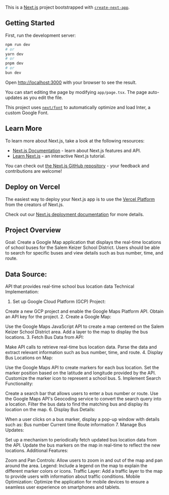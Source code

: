 This is a [Next.js](https://nextjs.org/) project bootstrapped with [`create-next-app`](https://github.com/vercel/next.js/tree/canary/packages/create-next-app).

## Getting Started

First, run the development server:

```bash
npm run dev
# or
yarn dev
# or
pnpm dev
# or
bun dev
```

Open [http://localhost:3000](http://localhost:3000) with your browser to see the result.

You can start editing the page by modifying `app/page.tsx`. The page auto-updates as you edit the file.

This project uses [`next/font`](https://nextjs.org/docs/basic-features/font-optimization) to automatically optimize and load Inter, a custom Google Font.

## Learn More

To learn more about Next.js, take a look at the following resources:

- [Next.js Documentation](https://nextjs.org/docs) - learn about Next.js features and API.
- [Learn Next.js](https://nextjs.org/learn) - an interactive Next.js tutorial.

You can check out [the Next.js GitHub repository](https://github.com/vercel/next.js/) - your feedback and contributions are welcome!

## Deploy on Vercel

The easiest way to deploy your Next.js app is to use the [Vercel Platform](https://vercel.com/new?utm_medium=default-template&filter=next.js&utm_source=create-next-app&utm_campaign=create-next-app-readme) from the creators of Next.js.

Check out our [Next.js deployment documentation](https://nextjs.org/docs/deployment) for more details.

## Project Overview

Goal: Create a Google Map application that displays the real-time locations of school buses for the Salem Keizer School District. Users should be able to search for specific buses and view details such as bus number, time, and route.

## Data Source:

API that provides real-time school bus location data
Technical Implementation:

1. Set up Google Cloud Platform (GCP) Project:

Create a new GCP project and enable the Google Maps Platform API.
Obtain an API key for the project. 2. Create a Google Map:

Use the Google Maps JavaScript API to create a map centered on the Salem Keizer School District area.
Add a layer to the map to display the bus locations. 3. Fetch Bus Data from API:

Make API calls to retrieve real-time bus location data.
Parse the data and extract relevant information such as bus number, time, and route. 4. Display Bus Locations on Map:

Use the Google Maps API to create markers for each bus location.
Set the marker position based on the latitude and longitude provided by the API.
Customize the marker icon to represent a school bus. 5. Implement Search Functionality:

Create a search bar that allows users to enter a bus number or route.
Use the Google Maps API's Geocoding service to convert the search query into a location.
Filter the bus data to find the matching bus and display its location on the map. 6. Display Bus Details:

When a user clicks on a bus marker, display a pop-up window with details such as:
Bus number
Current time
Route information 7. Manage Bus Updates:

Set up a mechanism to periodically fetch updated bus location data from the API.
Update the bus markers on the map in real-time to reflect the new locations.
Additional Features:

Zoom and Pan Controls: Allow users to zoom in and out of the map and pan around the area.
Legend: Include a legend on the map to explain the different marker colors or icons.
Traffic Layer: Add a traffic layer to the map to provide users with information about traffic conditions.
Mobile Optimization: Optimize the application for mobile devices to ensure a seamless user experience on smartphones and tablets.
